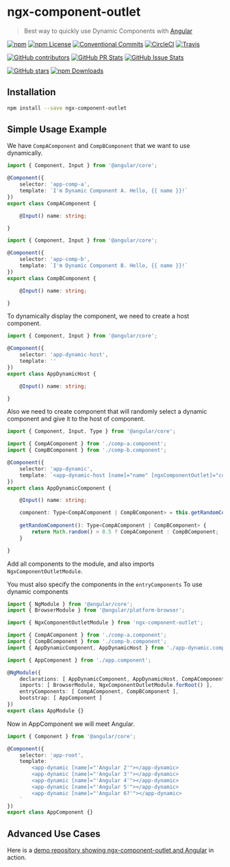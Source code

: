 # ngx-component-outlet

> Best way to quickly use Dynamic Components with [Angular](https://angular.io/)

[![npm](https://img.shields.io/npm/v/ngx-component-outlet.svg?style=flat-square)](https://www.npmjs.com/package/ngx-component-outlet)
[![npm License](https://img.shields.io/npm/l/ngx-component-outlet.svg?style=flat-square)](https://github.com/thekiba/ngx-component-outlet/blob/master/LICENSE)
[![Conventional Commits](https://img.shields.io/badge/Conventional%20Commits-1.0.0-yellow.svg?style=flat-square)](https://conventionalcommits.org)
[![CircleCI](https://img.shields.io/circleci/project/github/thekiba/ngx-component-outlet/master.svg?label=Circle%20CI&style=flat-square)](https://circleci.com/gh/thekiba/ngx-component-outlet)
[![Travis](https://img.shields.io/travis/thekiba/ngx-component-outlet/master.svg?label=Travis%20CI&style=flat-square)](https://travis-ci.org/thekiba/ngx-component-outlet)

[![GitHub contributors](https://img.shields.io/github/contributors/thekiba/ngx-component-outlet.svg?style=flat-square)](https://github.com/thekiba/ngx-component-outlet)
[![GitHub PR Stats](http://issuestats.com/github/thekiba/ngx-component-outlet/badge/pr?style=flat-square)](http://issuestats.com/github/thekiba/ngx-component-outlet)
[![GitHub Issue Stats](http://issuestats.com/github/thekiba/ngx-component-outlet/badge/issue?style=flat-square)](http://issuestats.com/github/thekiba/ngx-component-outlet)

[![GitHub stars](https://img.shields.io/github/stars/thekiba/ngx-component-outlet.svg?label=GitHub%20Stars&style=flat-square)](https://github.com/thekiba/ngx-component-outlet)
[![npm Downloads](https://img.shields.io/npm/dw/ngx-component-outlet.svg?style=flat-square)](https://www.npmjs.com/package/ngx-component-outlet)

## Installation

```bash
npm install --save ngx-component-outlet
```

## Simple Usage Example

We have ```CompAComponent``` and ```CompBComponent``` that we want to use dynamically.

```typescript
import { Component, Input } from '@angular/core';

@Component({
    selector: 'app-comp-a',
    template: `I'm Dynamic Component A. Hello, {{ name }}!`
})
export class CompAComponent {

    @Input() name: string;

}
```

```typescript
import { Component, Input } from '@angular/core';

@Component({
    selector: 'app-comp-b',
    template: `I'm Dynamic Component B. Hello, {{ name }}!`
})
export class CompBComponent {

    @Input() name: string;

}
```

To dynamically display the component, we need to create a host component.

```typescript
import { Component, Input } from '@angular/core';

@Component({
    selector: 'app-dynamic-host',
    template: ''
})
export class AppDynamicHost {

    @Input() name: string;

}
```

Also we need to create component that will randomly select a dynamic component and give it to the host of component.

```typescript
import { Component, Input, Type } from '@angular/core';

import { CompAComponent } from './comp-a.component';
import { CompBComponent } from './comp-b.component';

@Component({
    selector: 'app-dynamic',
    template: `<app-dynamic-host [name]="name" [ngxComponentOutlet]="component"></app-dynamic-host>`
})
export class AppDynamicComponent {

    @Input() name: string;

    component: Type<CompAComponent | CompBComponent> = this.getRandomComponent();
    
    getRandomComponent(): Type<CompAComponent | CompBComponent> {
        return Math.random() > 0.5 ? CompAComponent : CompBComponent;
    }

}
```

Add all components to the module, and also imports ```NgxComponentOutletModule```.

You must also specify the components in the ```entryComponents``` To use dynamic components

```typescript
import { NgModule } from '@angular/core';
import { BrowserModule } from '@angular/platform-browser';

import { NgxComponentOutletModule } from 'ngx-component-outlet';

import { CompAComponent } from './comp-a.component';
import { CompBComponent } from './comp-b.component';
import { AppDynamicComponent, AppDynamicHost } from './app-dynamic.component';

import { AppComponent } from './app.component';

@NgModule({
    declarations: [ AppDynamicComponent, AppDynamicHost, CompAComponent, CompBComponent ],
    imports: [ BrowserModule, NgxComponentOutletModule.forRoot() ],
    entryComponents: [ CompAComponent, CompBComponent ],
    bootstrap: [ AppComponent ]
})
export class AppModule {}
```

Now in AppComponent we will meet Angular.

```typescript
import { Component } from '@angular/core';

@Component({
    selector: 'app-root',
    template: `
        <app-dynamic [name]="'Angular 2'"></app-dynamic>
        <app-dynamic [name]="'Angular 3'"></app-dynamic>
        <app-dynamic [name]="'Angular 4'"></app-dynamic>
        <app-dynamic [name]="'Angular 5'"></app-dynamic>
        <app-dynamic [name]="'Angular 6?'"></app-dynamic>
    `
})
export class AppComponent {}
```

## Advanced Use Cases

Here is a [demo repository showing ngx-component-outlet and Angular](https://github.com/thekiba/ngx-component-outlet) in action.

